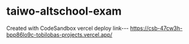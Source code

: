# taiwo-altschool-exam
Created with CodeSandbox
vercel deploy link---
https://csb-47cw3h-bpp86lo9c-tobilobas-projects.vercel.app/
